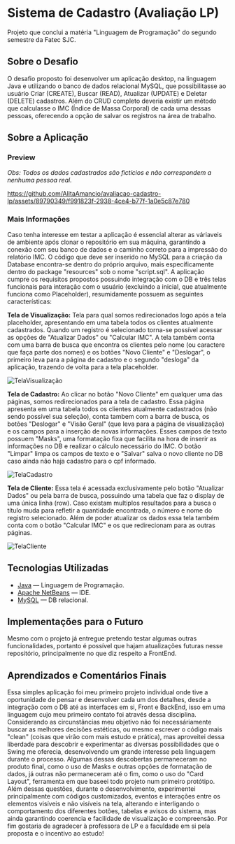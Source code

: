 #  Sistema de Cadastro (Avaliação LP)

Projeto que conclui a matéria "Linguagem de Programação" do segundo semestre da Fatec SJC.

## Sobre o Desafio

O desafio proposto foi desenvolver um aplicação desktop, na linguagem Java e utilizando o banco de dados relacional MySQL, que possibilitasse ao usuário Criar (CREATE), Buscar (READ), Atualizar (UPDATE) e Deletar (DELETE) cadastros. Além do CRUD completo deveria existir um método que calculasse o IMC (Índice de Massa Corporal) de cada uma dessas pessoas, oferecendo a opção de salvar os registros na área de trabalho. 

## Sobre a Aplicação

### Preview
*Obs: Todos os dados cadastrados são fictícios e não correspondem a nenhuma pessoa real.*

https://github.com/AlitaAmancio/avaliacao-cadastro-lp/assets/89790349/f991823f-2938-4ce4-b77f-1a0e5c87e780

### Mais Informações
Caso tenha interesse em testar a aplicação é essencial alterar as váriaveis de ambiente após clonar o repositório em sua máquina, garantindo a conexão com seu banco de dados e o caminho correto para a impressão do relatório IMC. O código que deve ser inserido no MySQL para a criação da Database encontra-se dentro do próprio arquivo, mais específicamente dentro do package "resources" sob o nome "script.sql". A aplicação cumpre os requisitos propostos possuindo integração com o DB e três telas funcionais para interação com o usuário (excluindo a inicial, que atualmente funciona como Placeholder), resumidamente possuem as seguintes características:

**Tela de Visualização:**
Tela para qual somos redirecionados logo após a tela placeholder, apresentando em uma tabela todos os clientes atualmente cadastrados. Quando um registro é selecionado torna-se possível acessar as opções de "Atualizar Dados" ou "Calcular IMC". A tela também conta com uma barra de busca que encontra os clientes pelo nome (ou caractere que faça parte dos nomes) e os botões "Novo Cliente" e "Deslogar", o primeiro leva para a página de cadastro e o segundo "desloga" da aplicação, trazendo de volta para a tela placeholder.

![TelaVisualização](https://github.com/AlitaAmancio/avaliacao-cadastro-lp/assets/89790349/a6d9af99-e0ea-46be-a46a-0808a9ba1e56)

**Tela de Cadastro:**
Ao clicar no botão "Novo Cliente" em qualquer uma das páginas, somos redirecionados para a tela de cadastro. Essa página apresenta em uma tabela todos os clientes atualmente cadastrados (não sendo possível sua seleção), conta tambem com a barra de busca, os botões "Deslogar" e "Visão Geral" (que leva para a página de visualização) e os campos para a inserção de novas informações. Esses campos de texto possuem "Masks", uma formatação fixa que facilita na hora de inserir as informações no DB e realizar o cálculo necessário do IMC. O botão "Limpar" limpa os campos de texto e o "Salvar" salva o novo cliente no DB caso ainda não haja cadastro para o cpf informado.

![TelaCadastro](https://github.com/AlitaAmancio/avaliacao-cadastro-lp/assets/89790349/dd6961e0-d0b0-4363-82c9-95f6096b8f86)

**Tela de Cliente:**
Essa tela é acessada exclusivamente pelo botão "Atualizar Dados" ou pela barra de busca, possuindo uma tabela que faz o display de uma única linha (row). Caso existam multiplos resultados para a busca o título muda para refletir a quantidade encontrada, o número e nome do registro selecionado. Além de poder atualizar os dados essa tela também conta com o botão "Calcular IMC" e os que redirecionam para as outras páginas.

![TelaCliente](https://github.com/AlitaAmancio/avaliacao-cadastro-lp/assets/89790349/d0234e16-f91d-428e-bb26-b3dede134045)

## Tecnologias Utilizadas

* [Java](https://dev.java/) — Linguagem de Programação.
* [Apache NetBeans](https://netbeans.apache.org/) — IDE.
* [MySQL](https://www.mysql.com/) — DB relacional.

## Implementações para o Futuro

Mesmo com o projeto já entregue pretendo testar algumas outras funcionalidades, portanto é possível que hajam atualizações futuras nesse repositório, principalmente no que diz respeito a FrontEnd.


## Aprendizados e Comentários Finais

Essa simples aplicação foi meu primeiro projeto individual onde tive a oportunidade de pensar e desenvolver cada um dos detalhes, desde a integração com o DB até as interfaces em si, Front e BackEnd, isso em uma linguagem cujo meu primeiro contato foi através dessa disciplina. Considerando as circunstâncias meu objetivo não foi necessáriamente buscar as melhores decisões estéticas, ou mesmo escrever o código mais "clean" (coisas que virão com mais estudo e prática), mas aproveitei dessa liberdade para descobrir e experimentar as diversas possibilidades que o Swing me oferecia, desenvolvendo um grande interesse pela linguagem durante o processo. Algumas dessas descobertas permaneceram no produto final, como o uso de Masks e outras opções de formatação de dados, já outras não permaneceram até o fim, como o uso do "Card Layout", ferramenta em que baseei todo projeto num primeiro protótipo. Além dessas questões, durante o desenvolvimento, experimentei principalmente com códigos customizados, eventos e interações entre os elementos visíveis e não visíveis na tela, alterando e interligando o comportamento dos diferentes botões, tabelas e avisos do sistema, mas ainda garantindo coerencia e facilidade de visualização e compreensão. Por fim gostaria de agradecer à professora de LP e a faculdade em si pela proposta e o incentivo ao estudo!

